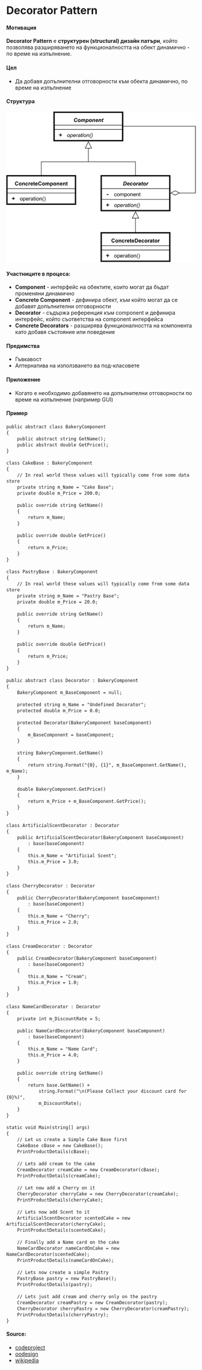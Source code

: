 # Decorator Pattern

#### Мотивация
**Decorator Pattern** е **структурен (structural) дизайн патърн**, който позволява разширяването на функционалността 
на обект динамично - по време на изпълнение.

#### Цел
* Да добавя допълнителни отговорности към обекта динамично, по време на изпълнение
 
#### Структура 
 ![Decorator UML Diagram](https://raw.githubusercontent.com/svetlai/TelerikAcademy/master/Programming-with-C%23/High-Quality-Code/15-Structural-Design-Patterns/imgs/decorator-uml.png "Decorator UML Diagram")

#### Участниците в процеса:
- **Component** - интерфейс на обектите, които могат да бъдат променяни динамично
- **Concrete Component** - дефинира обект, към който могат да се добавят допълнителни отговорности
- **Decorator** - съдържа референция към component и дефинира интерфейс, който съответства на component интерфейса
- **Concrete Decorators** - разширява функционалността на компонента като добавя състояние или поведение

#### Предимства
* Гъвкавост
* Алтернатива на използването ва под-класовете

#### Приложение
* Когато е необходимо добавянето на допълнителни отговорности по време на изпълнение (например GUI)

#### Пример

    public abstract class BakeryComponent
    {
        public abstract string GetName();
        public abstract double GetPrice();
    }
    
    class CakeBase : BakeryComponent
    {
        // In real world these values will typically come from some data store
        private string m_Name = "Cake Base";
        private double m_Price = 200.0;
    
        public override string GetName()
        {
            return m_Name;
        }
    
        public override double GetPrice()
        {
            return m_Price;
        }
    }
    
    class PastryBase : BakeryComponent
    {
        // In real world these values will typically come from some data store
        private string m_Name = "Pastry Base";
        private double m_Price = 20.0;
    
        public override string GetName()
        {
            return m_Name;
        }
    
        public override double GetPrice()
        {
            return m_Price;
        }
    }
    
    public abstract class Decorator : BakeryComponent
    {
        BakeryComponent m_BaseComponent = null;
        
        protected string m_Name = "Undefined Decorator";
        protected double m_Price = 0.0;
    
        protected Decorator(BakeryComponent baseComponent)
        {
            m_BaseComponent = baseComponent;
        }
    
        string BakeryComponent.GetName()
        {
            return string.Format("{0}, {1}", m_BaseComponent.GetName(), m_Name);
        }
    
        double BakeryComponent.GetPrice()
        {
            return m_Price + m_BaseComponent.GetPrice();
        }
    }
    
    class ArtificialScentDecorator : Decorator
    {
        public ArtificialScentDecorator(BakeryComponent baseComponent)
            : base(baseComponent)
        {
            this.m_Name = "Artificial Scent";
            this.m_Price = 3.0;
        }
    }
    
    class CherryDecorator : Decorator
    {
        public CherryDecorator(BakeryComponent baseComponent)
            : base(baseComponent)
        {
            this.m_Name = "Cherry";
            this.m_Price = 2.0;
        }
    }
    
    class CreamDecorator : Decorator
    {
        public CreamDecorator(BakeryComponent baseComponent)
            : base(baseComponent)
        {
            this.m_Name = "Cream";
            this.m_Price = 1.0;
        }
    }
    
    class NameCardDecorator : Decorator
    {
        private int m_DiscountRate = 5;
    
        public NameCardDecorator(BakeryComponent baseComponent)
            : base(baseComponent)
        {
            this.m_Name = "Name Card";
            this.m_Price = 4.0;
        }
    
        public override string GetName()
        {
            return base.GetName() + 
                string.Format("\n(Please Collect your discount card for {0}%)", 
                m_DiscountRate);
        }        
    }
    
    static void Main(string[] args)
    {
        // Let us create a Simple Cake Base first
        CakeBase cBase = new CakeBase();
        PrintProductDetails(cBase);
    
        // Lets add cream to the cake
        CreamDecorator creamCake = new CreamDecorator(cBase);
        PrintProductDetails(creamCake);
        
        // Let now add a Cherry on it
        CherryDecorator cherryCake = new CherryDecorator(creamCake);
        PrintProductDetails(cherryCake);
    
        // Lets now add Scent to it
        ArtificialScentDecorator scentedCake = new ArtificialScentDecorator(cherryCake);
        PrintProductDetails(scentedCake);
    
        // Finally add a Name card on the cake
        NameCardDecorator nameCardOnCake = new NameCardDecorator(scentedCake);
        PrintProductDetails(nameCardOnCake);
        
        // Lets now create a simple Pastry
        PastryBase pastry = new PastryBase();
        PrintProductDetails(pastry);
    
        // Lets just add cream and cherry only on the pastry 
        CreamDecorator creamPastry = new CreamDecorator(pastry);
        CherryDecorator cherryPastry = new CherryDecorator(creamPastry);
        PrintProductDetails(cherryPastry);
    }
	
#### Source:
* [codeproject](http://www.codeproject.com/Articles/479635/UnderstandingplusandplusImplementingplusDecoratorp)
* [oodesign](http://www.oodesign.com/decorator-pattern.html)
* [wikipedia](https://en.wikipedia.org/wiki/Decorator_pattern)
